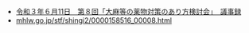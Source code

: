- [令和３年６月11日　第８回「大麻等の薬物対策のあり方検討会」　議事録](https://www.mhlw.go.jp/stf/shingi/2r98520000031ehd_00008.html)
- [mhlw.go.jp/stf/shingi2/0000158516_00008.html](https://www.mhlw.go.jp/stf/shingi2/0000158516_00008.html)
